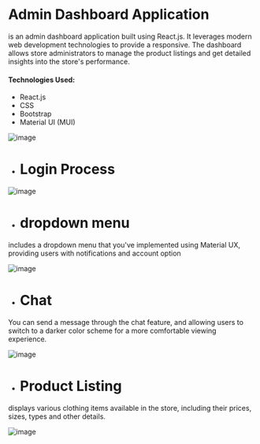 # Admin Dashboard Application

is an admin dashboard application built using React.js. It leverages modern web development technologies to provide a responsive.  The dashboard allows store administrators to manage the product listings and get detailed insights into the store's performance.


#### Technologies Used:
  - React.js
  - CSS
  - Bootstrap
  - Material UI (MUI)

![image](https://github.com/user-attachments/assets/48b6c5a0-be12-4768-8d89-2c2757ef628e)


* # Login Process

![image](https://github.com/user-attachments/assets/5aaf38dd-750d-4412-ba24-98187dedbe57)

* # dropdown menu
includes a dropdown menu that you've implemented using Material UX, providing users with notifications and account option

![image](https://github.com/user-attachments/assets/8a22af06-d21b-4028-9af7-dd6cbf4e595a)


* # Chat 
You can send a message through the chat feature, and allowing users to switch to a darker color scheme for a more comfortable viewing experience.

![image](https://github.com/user-attachments/assets/c4748c13-1327-4cae-8634-d739dd3d7713)


* # Product Listing

displays various clothing items available in the store, including their prices, sizes, types and other details.

![image](https://github.com/user-attachments/assets/ff349078-86a4-420c-a35f-7e1e44a6e126)
